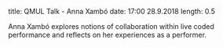 title: QMUL Talk - Anna Xambó
date: 17:00 28.9.2018
length: 0.5

Anna Xambó explores notions of collaboration within live coded performance and reflects on her experiences as a performer.
